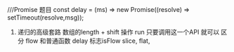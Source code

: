 ///Promise 题目
const delay =  (ms) => new Promise((resolve) =>
setTimeout(resolve,msg));


1. 递归的高级套路
    数组的length + shift 操作
    run  只要调用这一个API 就可以
    区分 flow 和普通函数   delay  标志isFlow
    slice, 
    flat,